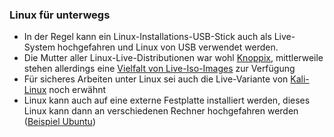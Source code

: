 ### Linux für unterwegs

* In der Regel kann ein Linux-Installations-USB-Stick auch als Live-System hochgefahren und Linux von USB verwendet werden.
* Die Mutter aller Linux-Live-Distributionen war wohl [Knoppix](http://www.knopper.net/knoppix-mirrors/), mittlerweile stehen allerdings eine [Vielfalt von Live-Iso-Images](https://de.wikipedia.org/wiki/Live-System#Linux) zur Verfügung
* Für sicheres Arbeiten unter Linux sei auch die Live-Variante von [Kali-Linux](https://docs.kali.org/downloading/kali-linux-live-usb-install) noch erwähnt
* Linux kann auch auf eine externe Festplatte installiert werden, dieses Linux kann dann an verschiedenen Rechner hochgefahren werden \([Beispiel Ubuntu](https://wiki.ubuntuusers.de/Installation_auf_externen_Speichermedien/)\)



